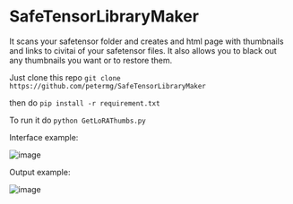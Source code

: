 # SafeTensorLibraryMaker
It scans your safetensor folder and creates and html page with thumbnails and links to civitai of your safetensor files. It also allows you to black out any thumbnails you want or to restore them.

Just clone this repo `git clone https://github.com/petermg/SafeTensorLibraryMaker` 

then do `pip install -r requirement.txt`

To run it do
`python GetLoRAThumbs.py`

Interface example:

![image](https://github.com/user-attachments/assets/3206d212-b0bb-44d0-b7c5-d835798cf76e)


Output example:

![image](https://github.com/user-attachments/assets/56047c4f-eef2-4daf-95ed-9bccf8aed7b7)
